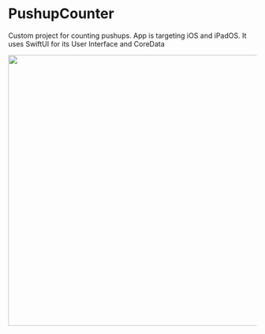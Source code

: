 # PushupCounter
Custom project for counting pushups. App is targeting iOS and iPadOS. It uses SwiftUI for its User Interface and CoreData


<p align="center">
  <img height="550" src="https://user-images.githubusercontent.com/15315282/100452395-58184280-30b9-11eb-98ae-dcafd82fb4df.gif">
</p>

